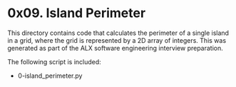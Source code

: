 # 0x09. Island Perimeter

This directory contains code that calculates the perimeter of a single island in a grid, where the grid is represented by a 2D array of integers. This was generated as part of the ALX software engineering interview preparation.

The following script is included:

- 0-island_perimeter.py